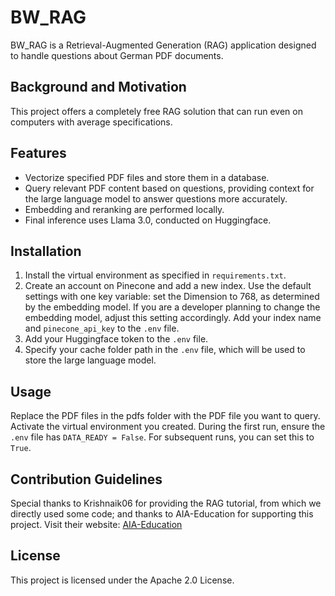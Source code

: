 # BW_RAG

BW_RAG is a Retrieval-Augmented Generation (RAG) application designed to handle questions about German PDF documents.

## Background and Motivation

This project offers a completely free RAG solution that can run even on computers with average specifications.

## Features

- Vectorize specified PDF files and store them in a database.
- Query relevant PDF content based on questions, providing context for the large language model to answer questions more accurately.
- Embedding and reranking are performed locally.
- Final inference uses Llama 3.0, conducted on Huggingface.

## Installation

1. Install the virtual environment as specified in `requirements.txt`.
2. Create an account on Pinecone and add a new index. Use the default settings with one key variable: set the Dimension to 768, as determined by the embedding model. If you are a developer planning to change the embedding model, adjust this setting accordingly. Add your index name and `pinecone_api_key` to the `.env` file.
3. Add your Huggingface token to the `.env` file.
4. Specify your cache folder path in the `.env` file, which will be used to store the large language model.

## Usage

Replace the PDF files in the pdfs folder with the PDF file you want to query. Activate the virtual environment you created. During the first run, ensure the `.env` file has `DATA_READY = False`. For subsequent runs, you can set this to `True`.

## Contribution Guidelines

Special thanks to Krishnaik06 for providing the RAG tutorial, from which we directly used some code; and thanks to AIA-Education for supporting this project. Visit their website: [AIA-Education](https://www.aia-edu.de/)

## License

This project is licensed under the Apache 2.0 License.
